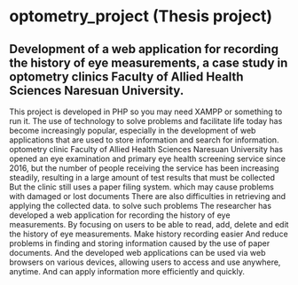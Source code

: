 # optometry_project (Thesis project)

## Development of a web application for recording the history of eye measurements, a case study in optometry clinics Faculty of Allied Health Sciences Naresuan University.

This project is developed in PHP so you may need XAMPP or something to run it.
The use of technology to solve problems and facilitate life today has become increasingly popular, especially in the development of web applications that are used to store information and search for information. optometry clinic Faculty of Allied Health Sciences Naresuan University has opened an eye examination and primary eye health screening service since 2016, but the number of people receiving the service has been increasing steadily, resulting in a large amount of test results that must be collected But the clinic still uses a paper filing system. which may cause problems with damaged or lost documents There are also difficulties in retrieving and applying the collected data.
to solve such problems The researcher has developed a web application for recording the history of eye measurements. By focusing on users to be able to read, add, delete and edit the history of eye measurements. Make history recording easier And reduce problems in finding and storing information caused by the use of paper documents. And the developed web applications can be used via web browsers on various devices, allowing users to access and use anywhere, anytime. And can apply information more efficiently and quickly. 
